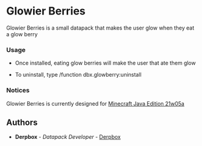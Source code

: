 # Glowier Berries

Glowier Berries is a small datapack that makes the user glow when they eat a glow berry

### Usage

* Once installed, eating glow berries will make the user that ate them glow

* To uninstall, type /function dbx.glowberry:uninstall

### Notices

Glowier Berries is currently designed for [Minecraft Java Edition 21w05a](https://www.minecraft.net/en-us/article/minecraft-java-edition-1-16-4)

## Authors

* **Derpbox** - *Datapack Developer* - [Derpbox](https://github.com/dbtderpbox)
